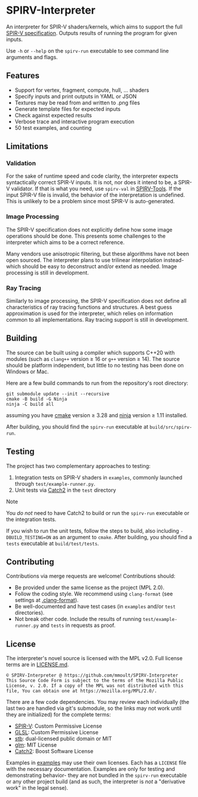 # SPIRV-Interpreter

An interpreter for SPIR-V shaders/kernels, which aims to support the full
[SPIR-V specification](https://registry.khronos.org/SPIR-V/specs/unified1/SPIRV.html). Outputs results of running the
program for given inputs.

Use `-h` or `--help` on the `spirv-run` executable to see command line arguments and flags.

## Features
- Support for vertex, fragment, compute, hull, ... shaders
- Specify inputs and print outputs in YAML or JSON
- Textures may be read from and written to .png files
- Generate template files for expected inputs
- Check against expected results
- Verbose trace and interactive program execution
- 50 test examples, and counting

## Limitations

### Validation
For the sake of runtime speed and code clarity, the interpreter expects syntactically correct SPIR-V inputs. It is not,
nor does it intend to be, a SPIR-V validator. If that is what you need, use `spirv-val` in
[SPIRV-Tools](https://github.com/KhronosGroup/SPIRV-Tools). If the input SPIR-V file is invalid, the behavior of the
interpretation is undefined. This is unlikely to be a problem since most SPIR-V is auto-generated.

### Image Processing
The SPIR-V specification does not explicitly define how some image operations should be done. This presents some
challenges to the interpreter which aims to be a correct reference.

Many vendors use anisotropic filtering, but these algorithms have not been open sourced. The interpreter plans to use
trilinear interpolation instead- which should be easy to deconstruct and/or extend as needed. Image processing is still
in development.

### Ray Tracing
Similarly to image processing, the SPIR-V specification does not define all characteristics of ray tracing functions and
structures. A best guess approximation is used for the interpreter, which relies on information common to all
implementations. Ray tracing support is still in development.

## Building
The source can be built using a compiler which supports C++20 with modules (such as `clang++` version ≥ 16 or `g++`
version ≥ 14). The source should be platform independent, but little to no testing has been done on Windows or Mac.

Here are a few build commands to run from the repository's root directory:

```
git submodule update --init --recursive
cmake -B build -G Ninja
ninja -C build all
```

assuming you have [cmake](https://github.com/Kitware/CMake) version ≥ 3.28 and
[ninja](https://github.com/ninja-build/ninja) version ≥ 1.11 installed.

After building, you should find the `spirv-run` executable at `build/src/spirv-run`.

## Testing
The project has two complementary approaches to testing:

1) Integration tests on SPIR-V shaders in `examples`, commonly launched through `test/example-runner.py`.
2) Unit tests via [Catch2](https://github.com/catchorg/Catch2) in the `test` directory

> [!NOTE]
> You *do not* need to have Catch2 to build or run the `spirv-run` executable or the integration tests.

If you wish to run the unit tests, follow the steps to build, also including `-DBUILD_TESTING=ON` as an argument to
`cmake`. After building, you should find a `tests` executable at `build/test/tests`.

## Contributing
Contributions via merge requests are welcome! Contributions should:
- Be provided under the same license as the project (MPL 2.0).
- Follow the coding style. We recommend using `clang-format` (see settings at [.clang-format](src/.clang-format)).
- Be well-documented and have test cases (in `examples` and/or `test` directories).
- Not break other code. Include the results of running `test/example-runner.py` and `tests` in requests as proof.

## License
The interpreter's novel source is licensed with the MPL v2.0. Full license terms are in [LICENSE.md](LICENSE.md).

```
© SPIRV-Interpreter @ https://github.com/mmoult/SPIRV-Interpreter
This Source Code Form is subject to the terms of the Mozilla Public
License, v. 2.0. If a copy of the MPL was not distributed with this
file, You can obtain one at https://mozilla.org/MPL/2.0/.
```

There are a few code dependencies. You may review each individually (the last two are handled via git's submodule, so
the links may not work until they are initialized) for the complete terms:

- [SPIR-V](src/external/spirv.hpp): Custom Permissive License
- [GLSL](src/external/GLSL.std.450.h): Custom Permissive License
- [stb](src/external/stb): dual-licensed public domain or MIT
- [glm](src/external/glm): MIT License
- [Catch2](test/Catch2): Boost Software License

Examples in [examples](examples) may use their own licenses. Each has a `LICENSE` file with the necessary documentation.
Examples are only for testing and demonstrating behavior- they are not bundled in the `spirv-run` executable or any
other project build (and as such, the interpreter is *not* a "derivative work" in the legal sense).
